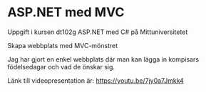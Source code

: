 ﻿# ASP.NET med MVC

Uppgift i kursen dt102g ASP.NET med C# på Mittuniversitetet

Skapa webbplats med MVC-mönstret

Jag har gjort en enkel webbplats där man kan lägga in kompisars födelsedagar och vad de önskar sig. 

Länk till videopresentation är: https://youtu.be/7jy0a7Jmkk4 